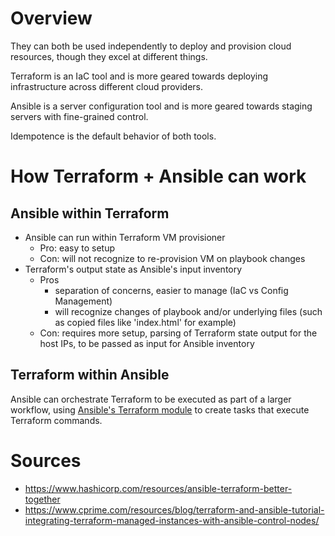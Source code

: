# Overview
They can both be used independently to deploy and provision cloud resources, though they excel at different things.

Terraform is an IaC tool and is more geared towards deploying infrastructure across different cloud providers.

Ansible is a server configuration tool and is more geared towards staging servers with fine-grained control.

Idempotence is the default behavior of both tools.

# How Terraform + Ansible can work
## Ansible within Terraform
- Ansible can run within Terraform VM provisioner
    - Pro: easy to setup
    - Con: will not recognize to re-provision VM on playbook changes
- Terraform's output state as Ansible's input inventory
    - Pros
        - separation of concerns, easier to manage (IaC vs Config Management)
        - will recognize changes of playbook and/or underlying files (such as copied files like 'index.html' for example)
    - Con: requires more setup, parsing of Terraform state output for the host IPs, to be passed as input for Ansible inventory
## Terraform within Ansible
Ansible can orchestrate Terraform to be executed as part of a larger workflow, using [Ansible's Terraform module](https://docs.ansible.com/ansible/latest/collections/community/general/terraform_module.html) to create tasks that execute Terraform commands.

# Sources
- https://www.hashicorp.com/resources/ansible-terraform-better-together
- https://www.cprime.com/resources/blog/terraform-and-ansible-tutorial-integrating-terraform-managed-instances-with-ansible-control-nodes/